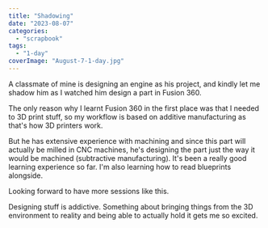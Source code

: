 ```yaml
---
title: "Shadowing"
date: "2023-08-07"
categories: 
  - "scrapbook"
tags: 
  - "1-day"
coverImage: "August-7-1-day.jpg"
---
```

<!--more-->

A classmate of mine is designing an engine as his project, and kindly let me shadow him as I watched him design a part in Fusion 360.

The only reason why I learnt Fusion 360 in the first place was that I needed to 3D print stuff, so my workflow is based on additive manufacturing as that's how 3D printers work.

But he has extensive experience with machining and since this part will actually be milled in CNC machines, he's designing the part just the way it would be machined (subtractive manufacturing). It's been a really good learning experience so far. I'm also learning how to read blueprints alongside.

Looking forward to have more sessions like this.

Designing stuff is addictive. Something about bringing things from the 3D environment to reality and being able to actually hold it gets me so excited.
